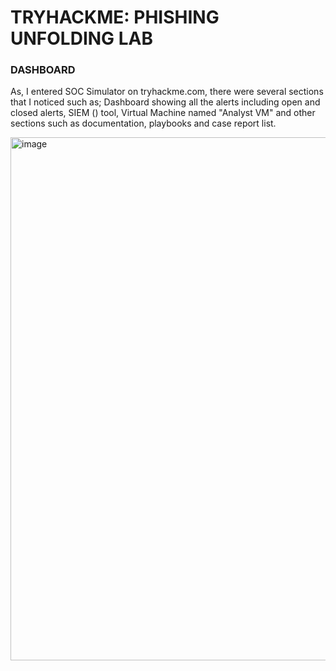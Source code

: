 
# TRYHACKME: PHISHING UNFOLDING LAB

### DASHBOARD

  As, I entered SOC Simulator on tryhackme.com, there were several sections that I noticed such as; Dashboard showing all the alerts including open and closed alerts, SIEM () tool, Virtual Machine named "Analyst VM" and other sections such as documentation, playbooks and case report list. 
  
<img width="1898" height="837" alt="image" src="https://github.com/user-attachments/assets/287b98fb-7132-4eb1-b5bd-e3799bc0b770" />

